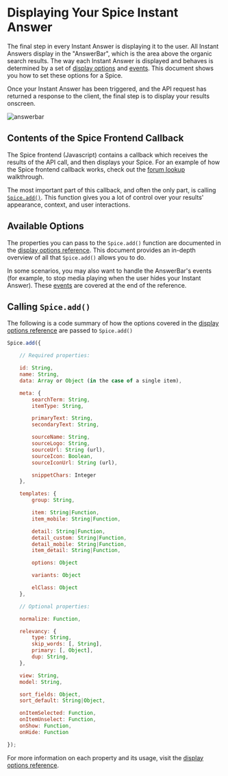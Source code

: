 # Displaying Your Spice Instant Answer

The final step in every Instant Answer is displaying it to the user. All Instant Answers display in the "AnswerBar", which is the area above the organic search results. The way each Instant Answer is displayed and behaves is determined by a set of [display options](http://docs.duckduckhack.com/frontend-reference/display-reference.html) and [events](http://docs.duckduckhack.com/frontend-reference/display-reference.html#events). This document shows you how to set these options for a Spice.

Once your Instant Answer has been triggered, and the API request has returned a response to the client, the final step is to display your results onscreen.

![answerbar](http://docs.duckduckhack.com/assets/diagrams/answerbar.png)

## Contents of the Spice Frontend Callback

The Spice frontend (Javascript) contains a callback which receives the results of the API call, and then displays your Spice. For an example of how the Spice frontend callback works, check out the [forum lookup](http://docs.duckduckhack.com/walkthroughs/forum-lookup.html) walkthrough.

The most important part of this callback, and often the only part, is calling [`Spice.add()`](#calling-spiceadd). This function gives you a lot of control over your results' appearance, context, and user interactions.

## Available Options

The properties you can pass to the `Spice.add()` function are documented in the [display options reference](http://docs.duckduckhack.com/frontend-reference/display-reference.html). This document provides an in-depth overview of all that `Spice.add()` allows you to do.

In some scenarios, you may also want to handle the AnswerBar's events (for example, to stop media playing when the user hides your Instant Answer). These [events](http://docs.duckduckhack.com/frontend-reference/display-reference.html#events) are covered at the end of the reference.

## Calling `Spice.add()`

The following is a code summary of how the options covered in the [display options reference](http://docs.duckduckhack.com/frontend-reference/display-reference.html) are passed to `Spice.add()`

```javascript
Spice.add({

	// Required properties:

    id: String,
    name: String,
    data: Array or Object (in the case of a single item),

    meta: {
        searchTerm: String,
        itemType: String,

        primaryText: String,
        secondaryText: String,

        sourceName: String,
        sourceLogo: String,
        sourceUrl: String (url),
        sourceIcon: Boolean,
        sourceIconUrl: String (url),

		snippetChars: Integer
    },

    templates: {
        group: String,

        item: String|Function,
        item_mobile: String|Function,

        detail: String|Function,
        detail_custom: String|Function,
        detail_mobile: String|Function,
        item_detail: String|Function,

        options: Object

        variants: Object

        elClass: Object
    },

    // Optional properties:

    normalize: Function,

    relevancy: {
        type: String,
        skip_words: [, String],
        primary: [, Object],
        dup: String,
    },

    view: String,
    model: String,

    sort_fields: Object,
    sort_default: String|Object,

    onItemSelected: Function,
    onItemUnselect: Function,
    onShow: Function,
    onHide: Function

});
```

For more information on each property and its usage, visit the [display options reference](http://docs.duckduckhack.com/frontend-reference/display-reference.html).